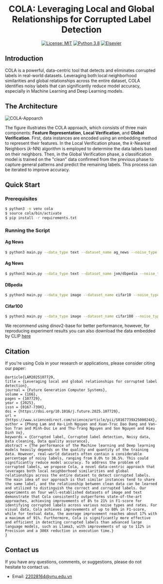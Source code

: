 <div align="center">

# COLA: Leveraging Local and Global Relationships for Corrupted Label Detection
[![License: MIT](https://img.shields.io/badge/License-MIT-green.svg)](https://opensource.org/licenses/MIT) [![Python 3.8](https://img.shields.io/badge/python-3.8+-blue.svg)](https://www.python.org/downloads/release/python-380/) 
[![Elsevier](https://img.shields.io/badge/📝-Paper-red)](https://www.sciencedirect.com/science/article/abs/pii/S0167739X2500024X#:~:text=In%20this%20paper%2C%20we%20introduce%20Cola%2C%20a%20novel,comprehensive%20and%20robust%20solution%20to%20corrupted%20label%20detection.)
</div>


## Introduction
COLA is a powerful, data-centric tool that detects and eliminates corrupted labels in real-world datasets. Leveraging both local neighborhood similarities and global relationships across the entire dataset, COLA identifies noisy labels that can significantly reduce model accuracy, especially in Machine Learning and Deep Learning models.

## The Architecture

![COLA-Appoarch](figs/COLA.png)

The figure illustrates the COLA approach, which consists of three main components: **Feature Representation**, **Local Verification**, and **Global Verification**. First, data instances are encoded using an embedding method to represent their features. In the Local Verification phase, the 𝑘-Nearest Neighbors (𝑘-NN) algorithm is employed to determine the data labels based on their neighbors. Then, in the Global Verification phase, a classification model is trained on the "clean" data confirmed from the previous phase to capture general patterns and predict the remaining labels. This process can be iterated to improve accuracy.

## Quick Start
### Prerequisites
```bash
$ python3 -m venv cola
$ source cola/bin/activate
$ pip install -r requirements.txt
```
### Running the Script

#### Ag News
```bash
$ python3 main.py --data_type text --dataset_name ag_news --noise_type sym --error_rate 0.05 --encode_model bert-base-uncased
```

#### Ag News
```bash
$ python3 main.py --data_type text --dataset_name jxm/dbpedia --noise_type sym --error_rate 0.05 --encode_model bert-base-uncased
```

#### DBpedia
```bash
$ python3 main.py --data_type image --dataset_name cifar10 --noise_type sym --error_rate 0.05 --encode_model facebook/dinov2-base
```

#### Cifar100
```bash
$ python3 main.py --data_type image --dataset_name cifar100 --noise_type sym --error_rate 0.05 --encode_model facebook/dinov2-base
```

We recommend using dinov2-base for better performance, however, for reproducing experiment results you can also download the data embedded by CLIP [here](https://drive.google.com/drive/folders/1b6U_x3NzdXa7tc23CkN5aEMdHS44kVhX?usp=sharing)

## Citation
If you're using Cola in your research or applications, please consider citing our paper:
```
@article{LAM2025107729,
title = {Leveraging local and global relationships for corrupted label detection},
journal = {Future Generation Computer Systems},
volume = {166},
pages = {107729},
year = {2025},
issn = {0167-739X},
doi = {https://doi.org/10.1016/j.future.2025.107729},
url = {https://www.sciencedirect.com/science/article/pii/S0167739X2500024X},
author = {Phong Lam and Ha-Linh Nguyen and Xuan-Truc Dao Dang and Van-Son Tran and Minh-Duc Le and Thu-Trang Nguyen and Son Nguyen and Hieu Dinh Vo},
keywords = {Corrupted label, Corrupted label detection, Noisy data, Data cleaning, Data quality assurance},
abstract = {The performance of the Machine learning and Deep learning models heavily depends on the quality and quantity of the training data. However, real-world datasets often contain a considerable percentage of noisy labels, ranging from 8.0% to 38.5%. This could significantly reduce model accuracy. To address the problem of corrupted labels, we propose Cola, a novel data-centric approach that leverages both local neighborhood similarities and global relationships across the entire dataset to detect corrupted labels. The main idea of our approach is that similar instances tend to share the same label, and the relationship between clean data can be learned and utilized to distinguish the correct and corrupted labels. Our experiments on four well-established datasets of image and text demonstrate that Cola consistently outperforms state-of-the-art approaches, achieving improvements of 8% to 21% in F1-score for identifying corrupted labels across various noise types and rates. For visual data, Cola achieves improvements of up to 80% in F1-score, while for textual data, the average improvement reaches about 17% with a maximum of 91%. Furthermore, Cola is significantly more effective and efficient in detecting corrupted labels than advanced large language models, such as Llama3, with improvements of up to 112% in Precision and a 300X reduction in execution time.}
}
```

## Contact us
If you have any questions, comments, or suggestions, please do not hesitate to contact us.
- Email: 22028164@vnu.edu.vn

